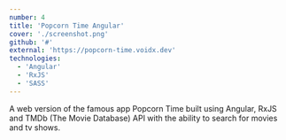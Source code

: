 ```yaml
---
number: 4
title: 'Popcorn Time Angular'
cover: './screenshot.png'
github: '#'
external: 'https://popcorn-time.voidx.dev'
technologies: 
  - 'Angular'
  - 'RxJS'
  - 'SASS'
---
```


A web version of the famous app Popcorn Time built using Angular, RxJS and TMDb (The Movie Database) API with the ability to search for movies and tv shows.
